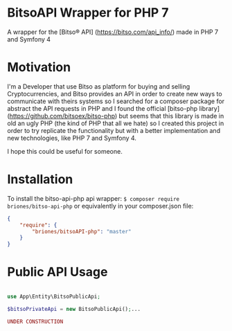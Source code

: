 # BitsoAPI Wrapper for PHP 7  #

A wrapper for the [Bitso® API] (https://bitso.com/api_info/) made in PHP 7 and Symfony 4 

# Motivation #

I'm a Developer that use Bitso as platform for buying and selling Cryptocurrencies, 
and Bitso provides an API in order to create new ways to communicate with theirs systems
so I searched for a composer package for abstract the API requests in PHP and
I found the official [bitso-php library] (https://github.com/bitsoex/bitso-php) but seems 
that this library is made in old an ugly PHP (the kind of PHP that all we hate)
so I created this project in order to try replicate the functionality but with a better implementation
and new technologies, like PHP 7 and Symfony 4. 

I hope this could be useful for someone. 

# Installation #
To install the bitso-api-php api wrapper:
`$ composer require briones/bitso-api-php`
or equivalently in your composer.json file:
```json
{
    "require": {
        "briones/bitsoAPI-php": "master"
    }
}
```

# Public API Usage #

```php

use App\Entity\BitsoPublicApi;

$bitsoPrivateApi = new BitsoPublicApi();...

UNDER CONSTRUCTION